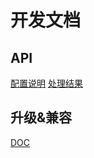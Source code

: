 开发文档
======


## API

[配置说明](./zh-CN/options)
[处理结果](./zh-CN/result)


## 升级&兼容

[DOC](./zh-CN/upgrade)
